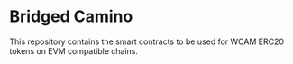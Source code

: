 # Bridged Camino

This repository contains the smart contracts to be used for WCAM ERC20 tokens on EVM compatible chains.
